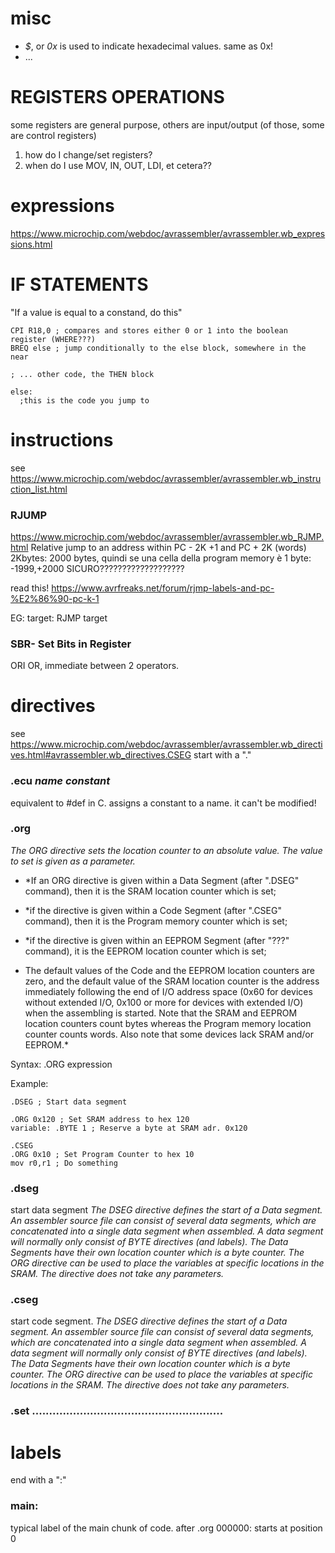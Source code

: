 
# misc
* *$*, or *0x*   is used to indicate hexadecimal values. same as 0x!
* ...

# REGISTERS OPERATIONS
some registers are general purpose, others are input/output (of those, some are control registers)
1. how do I change/set registers?
2. when do I use MOV, IN, OUT, LDI, et cetera??

# expressions
https://www.microchip.com/webdoc/avrassembler/avrassembler.wb_expressions.html

# IF STATEMENTS
"If a value is equal to a constand, do this"
```
CPI R18,0 ; compares and stores either 0 or 1 into the boolean register (WHERE???)
BREQ else ; jump conditionally to the else block, somewhere in the near

; ... other code, the THEN block

else: 
  ;this is the code you jump to
```

# instructions 
see https://www.microchip.com/webdoc/avrassembler/avrassembler.wb_instruction_list.html

### RJUMP
https://www.microchip.com/webdoc/avrassembler/avrassembler.wb_RJMP.html
Relative jump to an address within PC - 2K +1 and PC + 2K (words)
2Kbytes: 2000 bytes, quindi se una cella della program memory è 1 byte: -1999,+2000          SICURO???????????????????

read this! https://www.avrfreaks.net/forum/rjmp-labels-and-pc-%E2%86%90-pc-k-1

EG:
target:
  RJMP target

### SBR- Set Bits in Register 
ORI OR, immediate between 2 operators.


# directives 
see https://www.microchip.com/webdoc/avrassembler/avrassembler.wb_directives.html#avrassembler.wb_directives.CSEG
start with a "."

### .ecu *name* *constant*
equivalent to #def in C. assigns a constant to a name. it can't be modified!

### .org

*The ORG directive sets the location counter to an absolute value. The value to set is given as a parameter.* 

* *If an ORG directive is given within a Data Segment (after ".DSEG" command), then it is the SRAM location counter which is set;
* *if the directive is given within a Code Segment (after ".CSEG" command), then it is the Program memory counter which is set;
* *if the directive is given within an EEPROM Segment (after "???" command), it is the EEPROM location counter which is set;

* The default values of the Code and the EEPROM location counters are zero, and the default value of the SRAM location counter is the address immediately following the end of I/O address space (0x60 for devices without extended I/O, 0x100 or more for devices with extended I/O) when the assembling is started. Note that the SRAM and EEPROM location counters count bytes whereas the Program memory location counter counts words. Also note that some devices lack SRAM and/or EEPROM.*

Syntax:
.ORG expression

Example:
```
.DSEG ; Start data segment

.ORG 0x120 ; Set SRAM address to hex 120
variable: .BYTE 1 ; Reserve a byte at SRAM adr. 0x120

.CSEG
.ORG 0x10 ; Set Program Counter to hex 10
mov r0,r1 ; Do something
```

### .dseg
start data segment
*The DSEG directive defines the start of a Data segment. An assembler source file can consist of several data segments, which are concatenated into a single data segment when assembled. A data segment will normally only consist of BYTE directives (and labels). The Data Segments have their own location counter which is a byte counter. The ORG directive can be used to place the variables at specific locations in the SRAM. The directive does not take any parameters.*

### .cseg
start code segment.
*The DSEG directive defines the start of a Data segment. An assembler source file can consist of several data segments, which are concatenated into a single data segment when assembled. A data segment will normally only consist of BYTE directives (and labels). The Data Segments have their own location counter which is a byte counter. The ORG directive can be used to place the variables at specific locations in the SRAM. The directive does not take any parameters.*

### .set ........................................................


# labels
end with a ":"
### main:
typical label of the main chunk of code. after .org 000000: starts at position 0







